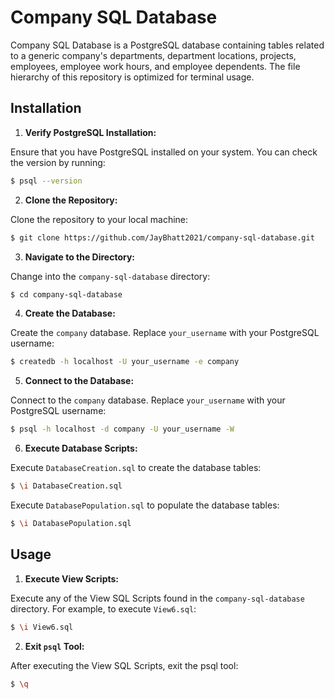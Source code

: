# Company SQL Database

Company SQL Database is a PostgreSQL database containing tables related to a generic company's departments, department
locations, projects, employees, employee work hours, and employee dependents. The file hierarchy of this repository is
optimized for terminal usage.

## Installation

1. **Verify PostgreSQL Installation:**

Ensure that you have PostgreSQL installed on your system. You can check the version by running:

```bash
$ psql --version
```

2. **Clone the Repository:**

Clone the repository to your local machine:

```bash
$ git clone https://github.com/JayBhatt2021/company-sql-database.git
```

3. **Navigate to the Directory:**

Change into the `company-sql-database` directory:

```bash
$ cd company-sql-database
```

4. **Create the Database:**

Create the `company` database. Replace `your_username` with your PostgreSQL username:

```bash
$ createdb -h localhost -U your_username -e company
```

5. **Connect to the Database:**

Connect to the `company` database. Replace `your_username` with your PostgreSQL username:

```bash
$ psql -h localhost -d company -U your_username -W
```

6. **Execute Database Scripts:**

Execute `DatabaseCreation.sql` to create the database tables:

```bash
$ \i DatabaseCreation.sql
```

Execute `DatabasePopulation.sql` to populate the database tables:

```bash
$ \i DatabasePopulation.sql
```

## Usage

1. **Execute View Scripts:**

Execute any of the View SQL Scripts found in the `company-sql-database` directory. For example, to execute `View6.sql`:

```bash
$ \i View6.sql
```

2. **Exit `psql` Tool:**

After executing the View SQL Scripts, exit the psql tool:

```bash
$ \q
```

